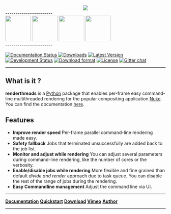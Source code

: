 

<div align="center">
	<a href="http://renderthreads.readthedocs.org/" target="_blank"><img src="http://www.kiiia.com/renderthreads/images/renderthreads_github_header.png"></a>
</div>
-----------------------
<div align="left">
	<a href="http://www.kiiia.com/renderthreads/images/renderthreads_in_nuke.jpg" target="_blank"><img width="80" height="80" src="http://www.kiiia.com/renderthreads/images/renderthreads_in_nuke.jpg"></a>
	<a href="http://www.kiiia.com/renderthreads/images/renderthreads_threads.jpg" target="_blank"><img width="80" height="80" src="http://www.kiiia.com/renderthreads/images/renderthreads_threads.jpg"></a>
	<a href="http://www.kiiia.com/renderthreads/images/renderthreads_render_progress.jpg" target="_blank"><img width="80" height="80" src="http://www.kiiia.com/renderthreads/images/renderthreads_render_progress.jpg"></a>
	<a href="http://www.kiiia.com/renderthreads/images/renderthreads_command_line.jpg" target="_blank"><img width="80" height="80" src="http://www.kiiia.com/renderthreads/images/renderthreads_command_line.jpg"></a>
</div>
-----------------------

[![Documentation Status](https://readthedocs.org/projects/renderthreads/badge/?version=latest)](https://readthedocs.org/projects/renderthreads/?badge=latest)
[![Downloads](https://pypip.in/download/renderthreads/badge.svg?style=flat)](https://pypi.python.org/pypi/renderthreads/)
[![Latest Version](https://pypip.in/version/renderthreads/badge.svg?style=flat)](https://pypi.python.org/pypi/renderthreads/)
[![Development Status](https://pypip.in/status/renderthreads/badge.svg?style=flat)](https://pypi.python.org/pypi/renderthreads/)
[![Download format](https://pypip.in/format/renderthreads/badge.svg?style=flat)](https://pypi.python.org/pypi/renderthreads/)
[![License](https://pypip.in/license/renderthreads/badge.svg?style=flat)](https://pypi.python.org/pypi/renderthreads/)
[![Gitter chat](https://badges.gitter.im/gitterHQ/gitter.png)](https://gitter.im/timmwagener/renderthreads)

-----------------------


What is it ?
-----------------------
**renderthreads** is a [Python](https://www.python.org/) package that enables per-frame easy command-line multithreaded rendering for the popular compositing application [Nuke](http://www.thefoundry.co.uk/products/nuke/). You can find the documentation [here](http://renderthreads.readthedocs.org/).


Features
-----------------------
* **Improve render speed**
	Per-frame parallel command-line rendering made easy.
* **Safety fallback**
	Jobs that terminated unsuccessfully are added back to the job list.
* **Monitor and adjust while rendering**
	You can adjust several parameters during command-line rendering, like the number of cores or the verbosity.
* **Enable/disable jobs while rendering**
	More flexible and fine grained than default *divide and render* approach due to task queue. You can disable the rest of the range of jobs during the rendering.
* **Easy Commandline management**
	Adjust the command line via UI.

-----------------------

[**Documentation**](http://renderthreads.readthedocs.org/) [**Quickstart**](http://renderthreads.readthedocs.org/quickstart.html) [**Download**](https://pypi.python.org/pypi/renderthreads/) [**Vimeo**](https://vimeo.com/timmwagener/renderthreads) [**Author**](http://www.timmwagener.com/)

-----------------------

